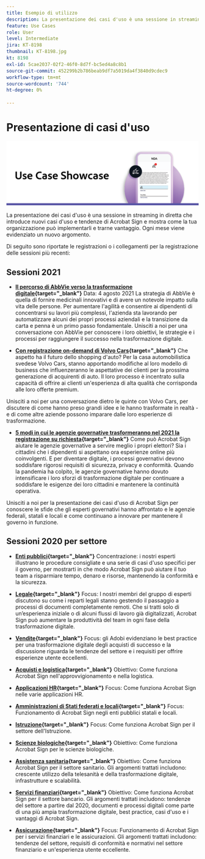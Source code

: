 ```yaml
---
title: Esempio di utilizzo
description: La presentazione dei casi d'uso è una sessione in streaming in diretta che introduce nuovi casi d'uso e tendenze di Acrobat Sign e mostra come la tua organizzazione può implementarli e trarne vantaggio
feature: Use Cases
role: User
level: Intermediate
jira: KT-8198
thumbnail: KT-8198.jpg
kt: 8198
exl-id: 5cae2037-02f2-46f0-8d7f-bc5ed4a8c8b1
source-git-commit: 452299b2b786beab9df7a5019da4f3840d9cdec9
workflow-type: tm+mt
source-wordcount: '744'
ht-degree: 0%

---
```


# Presentazione di casi d&#39;uso

![banner use case](../assets/UCSC_Rebrand.png)

La presentazione dei casi d&#39;uso è una sessione in streaming in diretta che introduce nuovi casi d&#39;uso e tendenze di Acrobat Sign e mostra come la tua organizzazione può implementarli e trarne vantaggio. Ogni mese viene evidenziato un nuovo argomento.

Di seguito sono riportate le registrazioni o i collegamenti per la registrazione delle sessioni più recenti:

## Sessioni 2021

* **[Il percorso di AbbVie verso la trasformazione digitale](https://use-case-showcase-with-abbvie.joinus.adobeevents.com/){target="_blank"}**
Data: 4 agosto 2021 La strategia di AbbVie è quella di fornire medicinali innovativi e di avere un notevole impatto sulla vita delle persone. Per aumentare l&#39;agilità e consentire ai dipendenti di concentrarsi su lavori più complessi, l&#39;azienda sta lavorando per automatizzare alcuni dei propri processi aziendali e la transizione da carta e penna è un primo passo fondamentale. Unisciti a noi per una conversazione con AbbVie per conoscere i loro obiettivi, le strategie e i processi per raggiungere il successo nella trasformazione digitale.

* **[Con registrazione on-demand di Volvo Cars](https://gateway.on24.com/wcc/eh/2172296/lp/2963219/adobe-sign-use-case-showcase%3A-featuring-volvo-cars/){target="_blank"}**
Che aspetto ha il futuro dello shopping d&#39;auto? Per la casa automobilistica svedese Volvo Cars, stanno apportando modifiche al loro modello di business che influenzeranno le aspettative dei clienti per la prossima generazione di acquirenti di auto. Il loro processo è incentrato sulla capacità di offrire ai clienti un&#39;esperienza di alta qualità che corrisponda alle loro offerte premium.

Unisciti a noi per una conversazione dietro le quinte con Volvo Cars, per discutere di come hanno preso grandi idee e le hanno trasformate in realtà - e di come altre aziende possono imparare dalle loro esperienze di trasformazione.

* **[5 modi in cui le agenzie governative trasformeranno nel 2021 la registrazione su richiesta](https://gateway.on24.com/wcc/eh/2172296/lp/2790280/5-ways-government-agencies-will-transform-in-2021-/){target="_blank"}**
Come può Acrobat Sign aiutare le agenzie governative a servire meglio i propri elettori? Sia i cittadini che i dipendenti si aspettano ora esperienze online più coinvolgenti. E per diventare digitale, i processi governativi devono soddisfare rigorosi requisiti di sicurezza, privacy e conformità. Quando la pandemia ha colpito, le agenzie governative hanno dovuto intensificare i loro sforzi di trasformazione digitale per continuare a soddisfare le esigenze dei loro cittadini e mantenere la continuità operativa.

Unisciti a noi per la presentazione dei casi d&#39;uso di Acrobat Sign per conoscere le sfide che gli esperti governativi hanno affrontato e le agenzie federali, statali e locali e come continuano a innovare per mantenere il governo in funzione.

## Sessioni 2020 per settore

* **[Enti pubblici](https://event.on24.com/wcc/r/2790280/7FFF27458A6834FDF8C73C5149637590?partnerref=EXL){target="_blank"}**
Concentrazione: i nostri esperti illustrano le procedure consigliate e una serie di casi d&#39;uso specifici per il governo, per mostrarti in che modo Acrobat Sign può aiutare il tuo team a risparmiare tempo, denaro e risorse, mantenendo la conformità e la sicurezza.

* **[Legale](https://event.on24.com/wcc/r/2634329/292CA0B317E56600A114508CC55376BF?partnerref=EXL){target="_blank"}**
Focus: I nostri membri del gruppo di esperti discutono su come i reparti legali stanno gestendo il passaggio a processi di documenti completamente remoti. Che si tratti solo di un’esperienza iniziale o di alcuni flussi di lavoro già digitalizzati, Acrobat Sign può aumentare la produttività del team in ogni fase della trasformazione digitale.

* **[Vendite](https://acrobat.adobe.com/us/en/business/webinars/adobe-sign-use-case-showcase-sales.html){target="_blank"}**
Focus: gli Adobi evidenziano le best practice per una trasformazione digitale degli acquisti di successo e la discussione riguarda le tendenze del settore e i requisiti per offrire esperienze utente eccellenti.

* **[Acquisti e logistica](https://event.on24.com/wcc/r/2514418/278FB6F16C198E2B866CF487AF9514F6){target="_blank"}**
Obiettivo: Come funziona Acrobat Sign nell&#39;approvvigionamento e nella logistica.

* **[Applicazioni HR](https://event.on24.com/wcc/r/2351937/D9E34A102F309DFCAF0D07D5192BD66D){target="_blank"}**
Focus: Come funziona Acrobat Sign nelle varie applicazioni HR.

* **[Amministrazioni di Stati federati e locali](https://event.on24.com/wcc/r/2351937/D9E34A102F309DFCAF0D07D5192BD66D){target="_blank"}**
Focus: Funzionamento di Acrobat Sign negli enti pubblici statali e locali.

* **[Istruzione](https://event.on24.com/wcc/r/2241711/762243D5EE65DAC44D3AE7BCCD3388A7){target="_blank"}**
Focus: Come funziona Acrobat Sign per il settore dell&#39;Istruzione.

* **[Scienze biologiche](https://event.on24.com/wcc/r/2204781/2C266134D08DDE48E17C77746F192AA6){target="_blank"}**
Obiettivo: Come funziona Acrobat Sign per le scienze biologiche.

* **[Assistenza sanitaria](https://event.on24.com/wcc/r/2202626/1D60C42BD396AE273CB09CF53F1051BE){target="_blank"}**
Obiettivo: Come funziona Acrobat Sign per il settore sanitario. Gli argomenti trattati includono: crescente utilizzo della telesanità e della trasformazione digitale, infrastrutture e scalabilità.

* **[Servizi finanziari](https://event.on24.com/wcc/r/2177152/40A4315A5D32F21AFB5EB03E25C15992){target="_blank"}**
Obiettivo: Come funziona Acrobat Sign per il settore bancario. Gli argomenti trattati includono: tendenze del settore a partire dal 2020, documenti e processi digitali come parte di una più ampia trasformazione digitale, best practice, casi d&#39;uso e i vantaggi di Acrobat Sign.

* **[Assicurazione](https://event.on24.com/wcc/r/2162717/1449ED610AD3B545004079728D9AE0F6){target="_blank"}**
Focus: Funzionamento di Acrobat Sign per i servizi finanziari e le assicurazioni. Gli argomenti trattati includono: tendenze del settore, requisiti di conformità e normativi nel settore finanziario e un&#39;esperienza utente eccellente.
